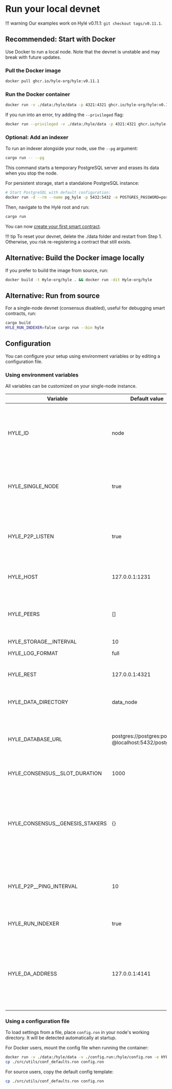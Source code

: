 # Run your local devnet

!!! warning
    Our examples work on Hylé v0.11.1: `git checkout tags/v0.11.1`.

## Recommended: Start with Docker

Use Docker to run a local node. Note that the devnet is unstable and may break with future updates.

### Pull the Docker image

```bash
docker pull ghcr.io/hyle-org/hyle:v0.11.1
```

### Run the Docker container

```bash
docker run -v ./data:/hyle/data -p 4321:4321 ghcr.io/hyle-org/hyle:v0.11.1
```

If you run into an error, try adding the `--privileged` flag:

```bash
docker run --privileged -v ./data:/hyle/data -p 4321:4321 ghcr.io/hyle-org/hyle:v0.11.1
```

### Optional: Add an indexer

To run an indexer alongside your node, use the `--pg` argument:

```bash
cargo run -- --pg
```

This command starts a temporary PostgreSQL server and erases its data when you stop the node.

For persistent storage, start a standalone PostgreSQL instance:

```bash
# Start PostgreSQL with default configuration:
docker run -d --rm --name pg_hyle -p 5432:5432 -e POSTGRES_PASSWORD=postgres postgres
```

Then, navigate to the Hylé root and run:

```bash
cargo run
```

You can now [create your first smart contract](./your-first-smart-contract.md).

!!! tip
    To reset your devnet, delete the ./data folder and restart from Step 1. Otherwise, you risk re-registering a contract that still exists.

## Alternative: Build the Docker image locally

If you prefer to build the image from source, run:

```bash
docker build -t Hyle-org/hyle . && docker run -dit Hyle-org/hyle
```

## Alternative: Run from source

For a single-node devnet (consensus disabled), useful for debugging smart contracts, run:

```bash
cargo build
HYLE_RUN_INDEXER=false cargo run --bin hyle
```

## Configuration

<!--Put on docs.rs when we'll be ready.-->
You can configure your setup using environment variables or by editing a configuration file.

### Using environment variables

All variables can be customized on your single-node instance.

| Variable                   | Default value                                        | Description                                                                                                          |
|----------------------------|------------------------------------------------------|----------------------------------------------------------------------------------------------------------------------|
| HYLE_ID                    | node                                                 | Node identifier in the consensus. Usage subject to change in future releases.                                        |
| HYLE_SINGLE_NODE           | true                                                 | Whether the network runs as a single node or with a multi-node consensus.                                            |
| HYLE_P2P_LISTEN            | true                                                 | Mandatory (true) if multi-node consensus. The node should listen to new peers.                                       |
| HYLE_HOST                  | 127.0.0.1:1231                                       | Host & port to listen for the P2P protocol.                                                                          |
| HYLE_PEERS                 | []                                                   | List of peers to connect to at startup to follow a running consensus.                                                |
| HYLE_STORAGE__INTERVAL     | 10                                                   | unused                                                                                                               |
| HYLE_LOG_FORMAT            | full                                                 | “full” or “json”                                                                                                     |
| HYLE_REST                  | 127.0.0.1:4321                                       | Host & port for the REST API endpoint.                                                                               |
| HYLE_DATA_DIRECTORY             | data_node                                            | Directory name to store node state.                                                                                  |
| HYLE_DATABASE_URL               | postgres://postgres:postgres @localhost:5432/postgres| PostgreSQL server address (necessary if you want to use an indexer).                                                 |
| HYLE_CONSENSUS__SLOT_DURATION   | 1000                                                 | Duration between blocks.                                                                                             |
| HYLE_CONSENSUS__GENESIS_STAKERS | {}                                                   | Keys are all nodes “id”, and values are the stake amount for each one of them. Map of stakers for the genesis block. |
| HYLE_P2P__PING_INTERVAL         | 10                                                   | Interval the p2p layer does a ping to check aliveness of other peers.                                                |
| HYLE_RUN_INDEXER                | true                                                 | Whether there should be an indexer.                                                                                  |
| HYLE_DA_ADDRESS                 | 127.0.0.1:4141                                       | Host & port of the data availability module, which streams historical & new blocks. It might be used by indexers.    |

### Using a configuration file

To load settings from a file, place `config.ron` in your node's working directory. It will be detected automatically at startup.

For Docker users, mount the config file when running the container:

```bash
docker run -v ./data:/hyle/data -v ./config.run:/hyle/config.ron -e HYLE_RUN_INDEXER=false -p 4321:4321 -p 1234:1234 ghcr.io/hyle-org/hyle:v0.11.1
cp ./src/utils/conf_defaults.ron config.ron
```

For source users, copy the default config template:

```bash
cp ./src/utils/conf_defaults.ron config.ron
```
